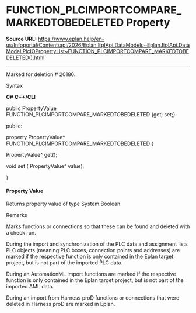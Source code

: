 # FUNCTION_PLCIMPORTCOMPARE_MARKEDTOBEDELETED Property

**Source URL:** https://www.eplan.help/en-us/Infoportal/Content/api/2026/Eplan.EplApi.DataModelu~Eplan.EplApi.DataModel.PlcIOPropertyList~FUNCTION_PLCIMPORTCOMPARE_MARKEDTOBEDELETED().html

---

Marked for deletion # 20186.

Syntax

**C#**
**C++/CLI**


public PropertyValue FUNCTION_PLCIMPORTCOMPARE_MARKEDTOBEDELETED {get; set;}

public:

property PropertyValue^ FUNCTION_PLCIMPORTCOMPARE_MARKEDTOBEDELETED {

   PropertyValue^ get();

   void set (    PropertyValue^ value);

}


#### Property Value

Returns property value of type System.Boolean.

Remarks

Marks functions or connections so that these can be found and deleted with a check run.

During the import and synchronization of the PLC data and assignment lists PLC objects (meaning PLC boxes, connection points and addresses) are marked if the respective function is only contained in the Eplan target project, but is not part of the imported PLC data.

During an AutomationML import functions are marked if the respective function is only contained in the Eplan target project, but is not part of the imported AML data.

During an import from Harness proD functions or connections that were deleted in Harness proD are marked in Eplan.
